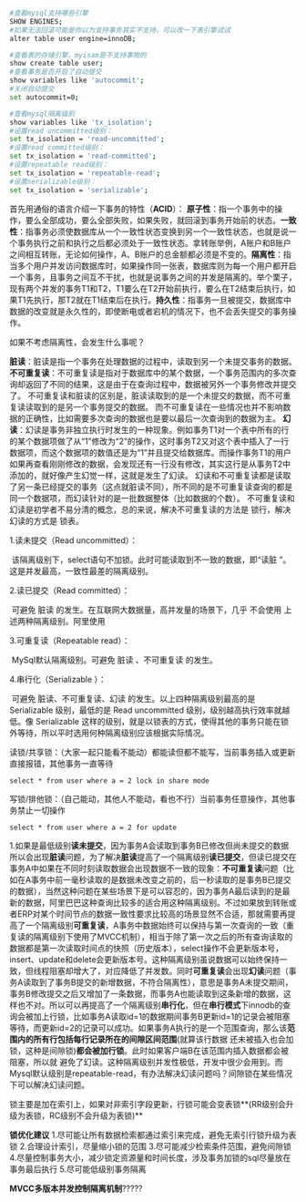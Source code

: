 ```bash
#查看mysql支持哪些引擎
SHOW ENGINES;
#如果无法回滚可能是你以为支持事务其实不支持，可以改一下表引擎试试
alter table user engine=innoDB;

#查看表的存储引擎，myisam是不支持事物的
show create table user;
#查看事务是否开启了自动提交
show variables like 'autocommit';
#关闭自动提交
set autocommit=0;

#查看mysql隔离级别
show variables like 'tx_isolation';
#设置read uncommitted级别：
set tx_isolation = 'read-uncommitted';
#设置read committed级别：
set tx_isolation = 'read-committed';
#设置repeatable read级别：
set tx_isolation = 'repeatable-read';
#设置serializable级别：
set tx_isolation = 'serializable';
```

首先用通俗的语言介绍一下事务的特性（**ACID**）：
​       **原子性**：指一个事务中的操作，要么全部成功，要么全部失败，如果失败，就回滚到事务开始前的状态。
​       **一致性**：指事务必须使数据库从一个一致性状态变换到另一个一致性状态，也就是说一个事务执行之前和执行之后都必须处于一致性状态。拿转账举例，A账户和B账户之间相互转账，无论如何操作，A、B账户的总金额都必须是不变的。
​       **隔离性**：指当多个用户并发访问数据库时，如果操作同一张表，数据库则为每一个用户都开启一个事务，且事务之间互不干扰，也就是说事务之间的并发是隔离的。举个栗子，现有两个并发的事务T1和T2，T1要么在T2开始前执行，要么在T2结束后执行，如果T1先执行，那T2就在T1结束后在执行。
​       **持久性**：指事务一旦被提交，数据库中数据的改变就是永久性的，即使断电或者宕机的情况下，也不会丢失提交的事务操作。


如果不考虑隔离性，会发生什么事呢？

**脏读**：脏读是指一个事务在处理数据的过程中，读取到另一个未提交事务的数据。
**不可重复读**：不可重复读是指对于数据库中的某个数据，一个事务范围内的多次查询却返回了不同的结果，这是由于在查询过程中，数据被另外一个事务修改并提交了。
不可重复读和脏读的区别是，脏读读取到的是一个未提交的数据，而不可重复读读取到的是另一个事务提交的数据。
而不可重复读在一些情况也并不影响数据的正确性，比如需要多次查询的数据也是要以最后一次查询到的数据为主。
**幻读**：幻读是事务非独立执行时发生的一种现象。例如事务T1对一个表中所有的行的某个数据项做了从“1”修改为“2”的操作，这时事务T2又对这个表中插入了一行数据项，而这个数据项的数值还是为“1”并且提交给数据库。而操作事务T1的用户如果再查看刚刚修改的数据，会发现还有一行没有修改，其实这行是从事务T2中添加的，就好像产生幻觉一样，这就是发生了幻读。
幻读和不可重复读都是读取了另一条已经提交的事务（这点就脏读不同），所不同的是不可重复读查询的都是同一个数据项，而幻读针对的是一批数据整体（比如数据的个数）。
不可重复读和幻读是初学者不易分清的概念，总的来说，解决不可重复读的方法是 锁行，解决幻读的方式是 锁表。



1.读未提交（Read uncommitted）：

​       该隔离级别下，select语句不加锁。此时可能读取到不一致的数据，即“读脏 ”。这是并发最高，一致性最差的隔离级别。

2.读已提交（Read committed）：

​       可避免 脏读 的发生。在互联网大数据量，高并发量的场景下，几乎 不会使用 上述两种隔离级别。阿里使用

3.可重复读（Repeatable read）：

​       MySql默认隔离级别。可避免 脏读 、不可重复读 的发生。

4.串行化（Serializable ）：

​       可避免 脏读、不可重复读、幻读 的发生。以上四种隔离级别最高的是 Serializable 级别，最低的是 Read uncommitted 级别，级别越高执行效率就越低。像 Serializable 这样的级别，就是以锁表的方式，使得其他的事务只能在锁外等待，所以平时选用何种隔离级别应该根据实际情况。



读锁/共享锁：（大家一起只能看不能动）都能读但都不能写，当前事务插入或更新直接报错，其他事务一直等待

```mysql
select * from user where a = 2 lock in share mode
```

写锁/排他锁：（自己能动，其他人不能动，看也不行）当前事务任意操作，其他事务禁止一切操作

```mysql
select * from user where a = 2 for update
```



1.如果是最低级别**读未提交**，因为事务A会读取到事务B已修改但尚未提交的数据所以会出现**脏读**问题，为了解决**脏读**提高了一个隔离级别**读已提交**，但读已提交在事务A中如果在不同时刻读取数据会出现数据不一致的现象：**不可重复读**问题（比如在A事务中前一毫秒读取的是数据未改变之前的，后一秒读取的是事务B已提交的数据），当然这种问题在某些场景下是可以容忍的，因为事务A最后读到的是最新的数据，阿里巴巴这种查询比较多的适合用这种隔离级别。不过如果放到转账或者ERP对某个时间节点的数据一致性要求比较高的场景显然不合适，那就需要再提高了一个隔离级别**可重复读**，A事务中数据始终可以保持与第一次查询的一致（重复读的隔离级别下使用了MVCC机制），相当于除了第一次之后的所有查询读取的数据都是第一次读取时间点的快照（历史版本），select操作不会更新版本号，insert、update和delete会更新版本号。这种隔离级别虽说数据可以始终保持一致，但线程阻塞却增大了，对应降低了并发数。同时**可重复读**会出现**幻读**问题（事务A读取到了事务B提交的新增数据，不符合隔离性），意思是事务A未提交期间，事务B修改提交之后又增加了一条数据，而事务A也能读取到这条新增的数据，这样也不对。所以可以再提高了一个隔离级别**串行化**，但在**串行模式**下innodb的查询会被加上行锁，比如事务A读取id=1的数据期间事务B更新id=1的记录会被阻塞等待，而更新id=2的记录可以成功。如果事务A执行的是一个范围查询，那么该**范围内的所有行包括每行记录所在的间隙区间范围**(就算该行数据 
还未被插入也会加锁，这种是间隙锁)**都会被加行锁**。此时如果客户端B在该范围内插入数据都会被阻塞，所以就 
避免了幻读。这种隔离级别并发性极低，开发中很少会用到。而Mysql默认级别是repeatable-read，有办法解决幻读问题吗？间隙锁在某些情况下可以解决幻读问题。

锁主要是加在索引上，如果对非索引字段更新，行锁可能会变表锁**(RR级别会升级为表锁，RC级别不会升级为表锁)** 



**锁优化建议** 
1.尽可能让所有数据检索都通过索引来完成，避免无索引行锁升级为表锁 
2.合理设计索引，尽量缩小锁的范围 
3.尽可能减少检索条件范围，避免间隙锁 
4.尽量控制事务大小，减少锁定资源量和时间长度，涉及事务加锁的sql尽量放在事务最后执行 
5.尽可能低级别事务隔离 

**MVCC多版本并发控制隔离机制**?????